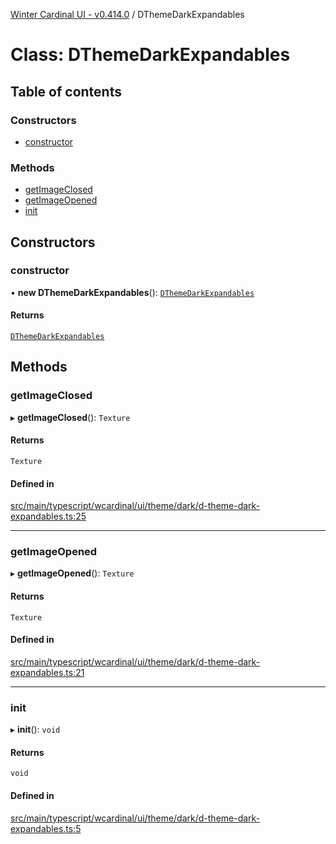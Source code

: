 [Winter Cardinal UI - v0.414.0](../index.md) / DThemeDarkExpandables

# Class: DThemeDarkExpandables

## Table of contents

### Constructors

- [constructor](DThemeDarkExpandables.md#constructor)

### Methods

- [getImageClosed](DThemeDarkExpandables.md#getimageclosed)
- [getImageOpened](DThemeDarkExpandables.md#getimageopened)
- [init](DThemeDarkExpandables.md#init)

## Constructors

### constructor

• **new DThemeDarkExpandables**(): [`DThemeDarkExpandables`](DThemeDarkExpandables.md)

#### Returns

[`DThemeDarkExpandables`](DThemeDarkExpandables.md)

## Methods

### getImageClosed

▸ **getImageClosed**(): `Texture`

#### Returns

`Texture`

#### Defined in

[src/main/typescript/wcardinal/ui/theme/dark/d-theme-dark-expandables.ts:25](https://github.com/winter-cardinal/winter-cardinal-ui/blob/v0.414.0/src/main/typescript/wcardinal/ui/theme/dark/d-theme-dark-expandables.ts#L25)

___

### getImageOpened

▸ **getImageOpened**(): `Texture`

#### Returns

`Texture`

#### Defined in

[src/main/typescript/wcardinal/ui/theme/dark/d-theme-dark-expandables.ts:21](https://github.com/winter-cardinal/winter-cardinal-ui/blob/v0.414.0/src/main/typescript/wcardinal/ui/theme/dark/d-theme-dark-expandables.ts#L21)

___

### init

▸ **init**(): `void`

#### Returns

`void`

#### Defined in

[src/main/typescript/wcardinal/ui/theme/dark/d-theme-dark-expandables.ts:5](https://github.com/winter-cardinal/winter-cardinal-ui/blob/v0.414.0/src/main/typescript/wcardinal/ui/theme/dark/d-theme-dark-expandables.ts#L5)
